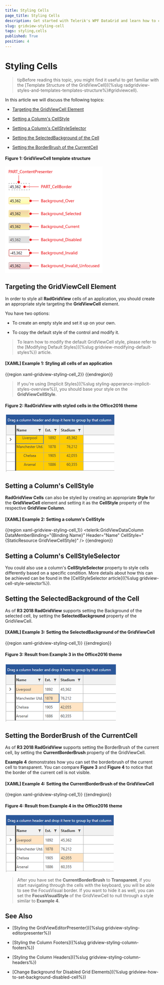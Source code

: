 ```yaml
---
title: Styling Cells
page_title: Styling Cells
description: Get started with Telerik's WPF DataGrid and learn how to create an appropriate style targeting the Cell element.
slug: gridview-styling-cell
tags: styling,cells
published: True
position: 4
---
```


# Styling Cells

>tipBefore reading this topic, you might find it useful to get familiar with the [Template Structure of the GridViewCell]({%slug radgridview-styles-and-templates-templates-structure%}#gridviewcell).

In this article we will discuss the following topics:

* [Targeting the GridViewCell Element](#targeting-the-gridviewcell-element)

* [Setting a Column's CellStyle](#setting-a-columns-cellstyle)

* [Setting a Column's CellStyleSelector](#setting-a-columns-cellstyleselector)

* [Setting the SelectedBackground of the Cell](#setting-the-selectedbackground-of-the-cell)

* [Setting the BorderBrush of the CurrentCell](#setting-the-borderbrush-of-the-currentcell)

#### __Figure 1: GridViewCell template structure__

![GridViewCell template structure](images/gridviewcell-template.png)

## Targeting the GridViewCell Element

In order to style all __RadGridView__ cells of an application, you should create an appropriate style targeting the __GridViewCell__ element.

You have two options:

* To create an empty style and set it up on your own.

* To copy the default style of the control and modify it.

>To learn how to modify the default GridViewCell style, please refer to the [Modifying Default Styles]({%slug gridview-modifying-default-styles%}) article.

#### __[XAML] Example 1: Styling all cells of an application__

{{region xaml-gridview-styling-cell_2}}
	<Style TargetType="telerik:GridViewCell">
	    <Setter Property="VerticalContentAlignment" Value="Top"/>
	    <Setter Property="HorizontalContentAlignment" Value="Center"/>
	    <Setter Property="Background" Value="#ffcc00"/>
	</Style>
{{endregion}}

>If you're using [Implicit Styles]({%slug styling-apperance-implicit-styles-overview%}), you should base your style on the __GridViewCellStyle__.

#### __Figure 2: RadGridView with styled cells in the Office2016 theme__

![RadGridView with styled cells](images/RadGridView-Cell-Styled.png)

## Setting a Column's CellStyle

__RadGridView Cells__ can also be styled by creating an appropriate __Style__ for the **GridViewCell** element and setting it as the __CellStyle__ property of the respective __GridView Column__. 

#### __[XAML] Example 2: Setting a column's CellStyle__
{{region xaml-gridview-styling-cell_1}}
	<telerik:GridViewDataColumn DataMemberBinding="{Binding Name}"
	                Header="Name"
	                CellStyle="{StaticResource GridViewCellStyle}" />
{{endregion}}

## Setting a Column's CellStyleSelector

You could also use a column's **CellStyleSelector** property to style cells differently based on a specific condition. More details about how this can be achieved can be found in the [CellStyleSelector article]({%slug gridview-cell-style-selector%}).

## Setting the SelectedBackground of the Cell

As of __R3 2018 RadGridView__ supports setting the Background of the selected cell, by setting the **SelectedBackground** property of the GridViewCell.

#### __[XAML] Example 3: Setting the SelectedBackground of the GridViewCell__
{{region xaml-gridview-styling-cell_1}}
	<Style TargetType="telerik:GridViewCell">
		<Setter Property="SelectedBackground" Value="Bisque" />
	</Style>
{{endregion}}

#### __Figure 3: Result from Example 3 in the Office2016 theme__
![RadGridView with SelectedBackground for the cells](images/gridview-selectedbackground-cell.png)

## Setting the BorderBrush of the CurrentCell

As of __R3 2018 RadGridView__ supports setting the BorderBrush of the current cell, by setting the **CurrentBorderBrush** property of the GridViewCell. 

**Example 4** demonstrates how you can set the borderbrush of the current cell to transparent. You can compare **Figure 3** and **Figure 4** to notice that the border of the current cell is not visible.

#### __[XAML] Example 4: Setting the CurrentBorderBrush of the GridViewCell__
{{region xaml-gridview-styling-cell_1}}
	<Style TargetType="telerik:GridViewCell">
		<Setter Property="CurrentBorderBrush" Value="Transparent" />
	</Style>
{{endregion}}

#### __Figure 4: Result from Example 4 in the Office2016 theme__
![RadGridView with CurrentBorderBrush for the cells](images/gridview-currentborderbrush.png)

> After you have set the __CurrentBorderBrush__ to __Transparent__, if you start navigating through the cells with the keyboard, you will be able to see the FocusVisual border. If you want to hide it as well, you can set the __FocusVisualStyle__ of the GridViewCell to null through a style similar to __Example 4__.

## See Also

 * [Styling the GridViewEditorPresenter]({%slug gridview-styling-editorpresenter%})

 * [Styling the Column Footers]({%slug gridview-styling-column-footers%})

 * [Styling the Column Headers]({%slug gridview-styling-column-headers%})

 * [Change Background for Disabled Grid Elements]({%slug gridview-how-to-set-background-disabled-cell%})
